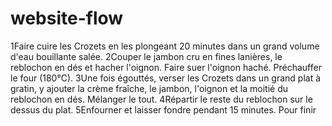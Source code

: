 # website-flow
1Faire cuire les Crozets en les plongeant 20 minutes dans un grand volume d'eau bouillante salée.
2Couper le jambon cru en fines lanières, le reblochon en dés et hacher l'oignon. Faire suer l'oignon haché. Préchauffer le four (180°C).
3Une fois égouttés, verser les Crozets dans un grand plat à gratin, y ajouter la crème fraîche, le jambon, l'oignon et la moitié du reblochon en dés. Mélanger le tout.
4Répartir le reste du reblochon sur le dessus du plat.
5Enfourner et laisser fondre pendant 15 minutes.
Pour finir